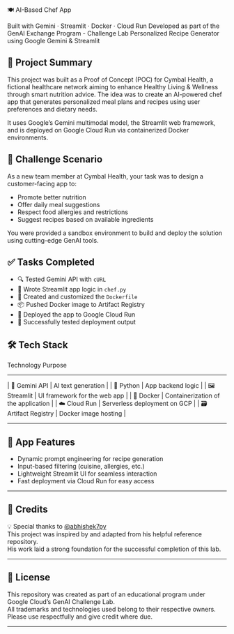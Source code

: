 🍽️ AI-Based Chef App

Built with Gemini · Streamlit · Docker · Cloud Run
Developed as part of the GenAI Exchange Program - Challenge Lab
Personalized Recipe Generator using Google Gemini & Streamlit


## 🧠 Project Summary

This project was built as a Proof of Concept (POC) for Cymbal Health, a fictional healthcare network aiming to enhance Healthy Living & Wellness through smart nutrition advice. The idea was to create an AI-powered chef app that generates personalized meal plans and recipes using user preferences and dietary needs.

It uses Google’s Gemini multimodal model, the Streamlit web framework, and is deployed on Google Cloud Run via containerized Docker environments.


## 🏥 Challenge Scenario

As a new team member at Cymbal Health, your task was to design a customer-facing app to:
- Promote better nutrition
- Offer daily meal suggestions
- Respect food allergies and restrictions
- Suggest recipes based on available ingredients

You were provided a sandbox environment to build and deploy the solution using cutting-edge GenAI tools.


## ✅ Tasks Completed
- 🔍 Tested Gemini API with `cURL`
- 🧪 Wrote Streamlit app logic in `chef.py`
- 🐳 Created and customized the `Dockerfile`
- 📦 Pushed Docker image to Artifact Registry
- 🚀 Deployed the app to Google Cloud Run
- 🧪 Successfully tested deployment output


## 🛠️ Tech Stack

 Technology              Purpose                             
----------------------- ---------------------------------------
| 🧠 Gemini API        | AI text generation                   |
| 🐍 Python            | App backend logic                    |
| 🖼️ Streamlit         | UI framework for the web app         |
| 🐳 Docker            | Containerization of the application  |
| ☁️ Cloud Run         | Serverless deployment on GCP         |
| 🗃️ Artifact Registry | Docker image hosting                 |

---

## 📸 App Features

- Dynamic prompt engineering for recipe generation  
- Input-based filtering (cuisine, allergies, etc.)  
- Lightweight Streamlit UI for seamless interaction  
- Fast deployment via Cloud Run for easy access

---

## 🙏 Credits

💡 Special thanks to [@abhishek7py](https://github.com/abhishek7py)  
This project was inspired by and adapted from his helpful reference repository.  
His work laid a strong foundation for the successful completion of this lab.

---

## 📄 License

This repository was created as part of an educational program under Google Cloud’s GenAI Challenge Lab.  
All trademarks and technologies used belong to their respective owners.  
Please use respectfully and give credit where due.

---

